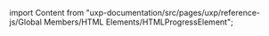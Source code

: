
import Content from "uxp-documentation/src/pages/uxp/reference-js/Global Members/HTML Elements/HTMLProgressElement";

<Content query="product=xd"/>
